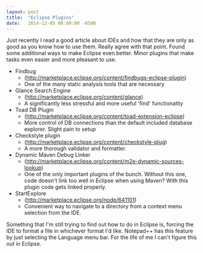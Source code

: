 ```yaml
---
layout: post
title:  "Eclipse Plugins"
date:   2014-12-05 00:00:00 -0500
---
```


Just recently I read a good article about IDEs and how that they are only as good as you know how to use them. Really agree with that point. Found some additional ways to make Eclipse even better. Minor plugins that make tasks even easier and more pleasant to use. 

* Findbug 
	* (http://marketplace.eclipse.org/content/findbugs-eclipse-plugin)
	* One of the many static analysis tools that are necessary
* Glance Search Engine 
	* (http://marketplace.eclipse.org/content/glance)
	* A significantly less stressful and more useful 'find' functionality
* Toad DB Plugin 
	* (http://marketplace.eclipse.org/content/toad-extension-eclipse)
	* More control of DB connections than the default included database explorer. Slight pain to setup
* Checkstyle plugin 
	* (http://marketplace.eclipse.org/content/checkstyle-plug)
	* A more thorough validator and formatter.
* Dynamic Maven Debug Linker 
	* (http://marketplace.eclipse.org/content/m2e-dynamic-sources-lookup)
	* One of the only important plugins of the bunch. Without this one, code doesn't link too well in Eclipse when using Maven? With this plugin code gets linked properly.
* StartExplore 
	* (http://marketplace.eclipse.org/node/641101)
	* Convenient way to navigate to a directory from a context menu selection from the IDE.

Something that I'm still trying to find out how to do in Eclipse is, forcing the IDE to format a file in whichever format I'd like. Notepad++ has this feature by just selecting the Language menu bar. For the life of me I can't figure this out in Eclipse.